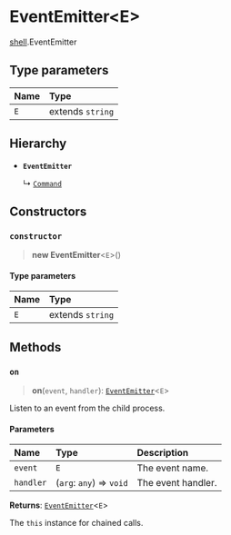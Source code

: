 # EventEmitter<E\>

[shell](../modules/shell.md).EventEmitter

## Type parameters

| Name | Type |
| :------ | :------ |
| `E` | extends `string` |

## Hierarchy

- **`EventEmitter`**

  ↳ [`Command`](shell.Command.md)

## Constructors

### `constructor`

> **new EventEmitter**<`E`\>()

#### Type parameters

| Name | Type |
| :------ | :------ |
| `E` | extends `string` |

## Methods

### `on`

> **on**(`event`, `handler`): [`EventEmitter`](shell.EventEmitter.md)<`E`\>

Listen to an event from the child process.

#### Parameters

| Name | Type | Description |
| :------ | :------ | :------ |
| `event` | `E` | The event name. |
| `handler` | (`arg`: `any`) => `void` | The event handler. |

**Returns**: [`EventEmitter`](shell.EventEmitter.md)<`E`\>

The `this` instance for chained calls.
